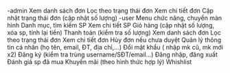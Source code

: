 -admin
Xem danh sách đơn
Lọc theo trạng thái đơn
Xem chi tiết đơn
Cập nhật trạng thái đơn (cập nhật số lượng)
-user
Menu chức năng, chuyển màn hình
Danh mục, tìm kiếm SP
Xem chi tiết SP
Giỏ hàng (cập nhật số lượng, xóa sp, tính lại tiền)
Thanh toán (kiểm tra số lượng)
Xem danh sách đơn
Lọc theo trạng thái đơn
Xem chi tiết đơn
Hủy đơn nếu chưa duyệt
Quản lý thông tin cá nhân (họ tên, email, ĐT, địa chỉ,…)
Đổi mật khẩu ( nhập mk cũ, mk mới x2)
Đăng ký (kiểm tra trùng username/SĐT/email...)
Đăng nhập, đăng xuất
Đánh giá sp đã mua
Khuyến mãi (theo hình thức hợp lý)
Whishlist
